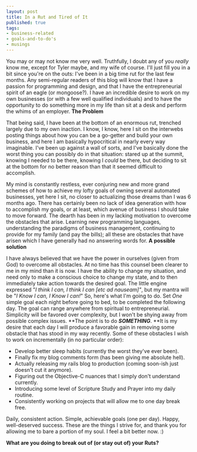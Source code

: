```yaml
---
layout: post
title: In a Rut and Tired of It
published: true
tags:
- business-related
- goals-and-to-do's
- musings
---
```

You may or may not know me very well. Truthfully, I doubt any of you _really_ know me, except for Tyler maybe, and my wife of course. I'll just fill you in a bit since you're on the outs: I've been in a big time rut for the last few months. Any semi-regular readers of this blog will know that I have a passion for programming and design, and that I have the entrepreneurial spirit of an eagle (or mongoose?). I have an incredible desire to work on my own businesses (or with a few well qualified individuals) and to have the opportunity to do something more in my life than sit at a desk and perform the whims of an employer.
**The Problem**

That being said, I have been at the bottom of an enormous rut, trenched largely due to my own inaction. I know, I know, here I sit on the interwebs posting things about how you can be a go-getter and build your own business, and here I am basically hypocritical in nearly every way imaginable. I've been up against a wall of sorts, and I've basically done the worst thing you can possibly do in that situation: stared up at the summit, knowing I needed to be there, knowing I _could_ be there, but deciding to sit at the bottom for no better reason than that it seemed difficult to accomplish.

My mind is constantly restless, ever conjuring new and more grand schemes of how to achieve my lofty goals of owning several automated businesses, yet here I sit, no closer to actualizing those dreams than I was 6 months ago. There has certainly been no lack of idea generation with how to accomplish my goals, or at least, which avenue of business I should take to move forward. The dearth has been in my lacking motivation to overcome the obstacles that arise. Learning new programming languages, understanding the paradigms of business management, continuing to provide for my family (and pay the bills); all these are obstacles that have arisen which I have generally had no answering words for.
**A possible solution**

I have always believed that we have the power in ourselves (given from God) to overcome all obstacles. At no time has this counsel been clearer to me in my mind than it is now. I have the ability to change my situation, and need only to make a conscious choice to change my state, and to then immediately take action towards the desired goal. The little engine expressed "_I think I can, I think I can [etc ad nauseam]"_, but my mantra will be "_I Know I can, I Know I can!_" So, here's what I'm going to do. Set _One_ simple goal each night before going to bed, to be completed the following day. The goal can range anywhere from spiritual to entrepreneurial. Simplicity will be favored over complexity, but I won't be shying away from possible complex issues. **The point is to do ****_SOMETHING_****. **It is my desire that each day I will produce a favorable gain in removing some obstacle that has stood in my way recently. Some of these obstacles I wish to work on incrementally (in no particular order):

- Develop better sleep habits (currently the worst they've ever been).
- Finally fix my blog comments form (has been giving me absolute hell).
- Actually releasing my rails blog to production (coming soon-ish just doesn't cut it anymore).
- Figuring out the Objective-C nuances that I simply don't understand currently.
- Introducing some level of Scripture Study and Prayer into my daily routine.
- Consistently working on projects that will allow me to one day break free.

Daily, consistent action. Simple, achievable goals (one per day). Happy, well-deserved success. These are the things I strive for, and thank you for allowing me to bare a portion of my soul. I feel a bit better now. :)

**What are you doing to break out of (or stay out of) your Ruts?**

